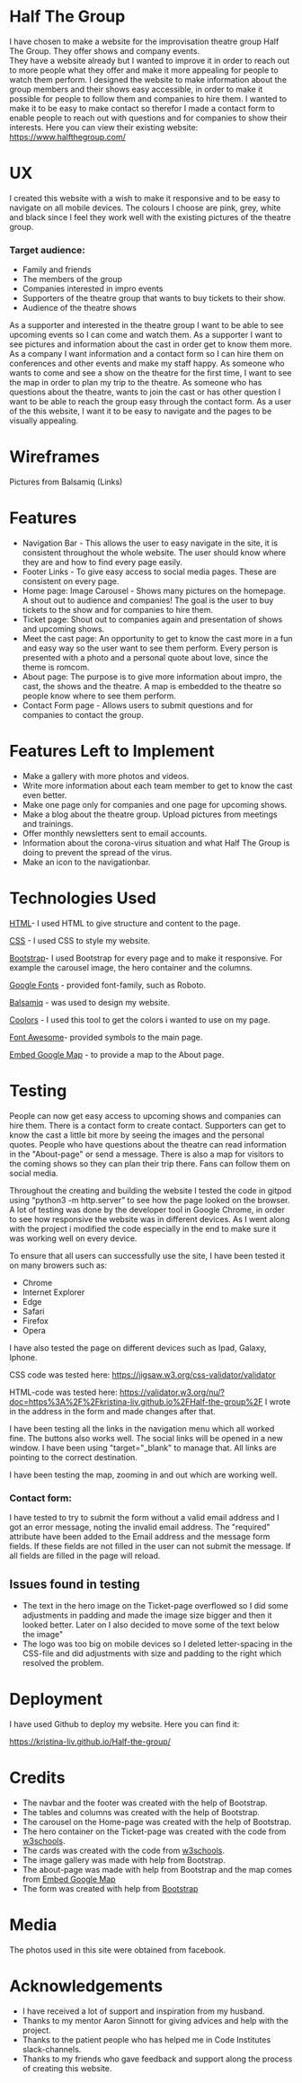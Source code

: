  
# Half The Group
I have chosen to make a website for the improvisation theatre group Half The Group. They offer shows and company events.  
They have a website already but I wanted to improve it in order to reach out to more people what they offer and make it more appealing for people to watch them perform. 
I designed the website to make information about the group members and their shows easy accessible, in order to make it possible for people to follow them and companies to hire them. 
I wanted to make it to be easy to make contact so therefor I made a contact form to enable people to reach out with questions and for companies to show their interests.
Here you can view their existing website: https://www.halfthegroup.com/

# UX
I created this website with a wish to make it responsive and to be easy to navigate on all mobile devices.
The colours I choose are pink, grey, white and black since I feel they work well with the existing pictures of the theatre group. 
 
### Target audience:
- Family and friends
- The members of the group
- Companies interested in impro events
- Supporters of the theatre group that wants to buy tickets to their show.
- Audience of the theatre shows


As a supporter and interested in the theatre group I want to be able to see upcoming events so I can come and watch them.
As a supporter I want to see pictures and information about the cast in order get to know them more.
As a company I want information and a contact form so I can hire them on conferences and other events and make my staff happy.
As someone who wants to come and see a show on the theatre for the first time, I want to see the map in order to plan my trip to the theatre.
As someone who has questions about the theatre, wants to join the cast or has other question I want to be able to reach the group easy through the contact form.
As a user of the this website, I want it to be easy to navigate and the pages to be visually appealing.

# Wireframes
Pictures from Balsamiq (Links)
 
# Features
- Navigation Bar - This allows the user to easy navigate in the site, it is consistent throughout the whole website. 
The user should know where they are and how to find every page easily. 
- Footer Links -  To give easy access to social media pages. These are consistent on every page. 
- Home page: Image Carousel - Shows many pictures on the homepage. A shout out to audience and companies! The goal is the user to buy tickets to the show and for companies to hire them. 
- Ticket page: Shout out to companies again and presentation of shows and upcoming shows. 
- Meet the cast page: An opportunity to get to know the cast more in a fun and easy way so the user want to see them perform. Every person is presented with a photo and a personal quote about love, since the theme is romcom. 
- About page: The purpose is to give more information about impro, the cast, the shows and the theatre. A map is embedded to the theatre so people know where to see them perform. 
- Contact Form page - Allows users to submit questions and for companies to contact the group.
 
# Features Left to Implement
- Make a gallery with more photos and videos. 
- Write more information about each team member to get to know the cast even better. 
- Make one page only for companies and one page for upcoming shows. 
- Make a blog about the theatre group. Upload pictures from meetings and trainings.
- Offer monthly newsletters sent to email accounts. 
- Information about the corona-virus situation and what Half The Group is doing to prevent the spread of the virus. 
- Make an icon to the navigationbar. 
 
 
# Technologies Used
 
[HTML](https://en.wikipedia.org/wiki/HTML5)- I used HTML to give structure and content to the page. 
 
[CSS](https://sv.wikipedia.org/wiki/Cascading_Style_Sheets) - I used CSS to style my website. 
 
[Bootstrap](https://getbootstrap.com/docs/4.4/getting-started/introduction/)- I used Bootstrap for every page and to make it responsive. For example the carousel image, the hero container and the columns. 

[Google Fonts](https://fonts.google.com/) - provided font-family, such as Roboto.
 
[Balsamiq](https://balsamiq.com/) - was used to design my website. 
 
[Coolors](https://coolors.co/806157-cccccc-cf5d9a-e5b6a9-c0287a) - I used this tool to get the colors i wanted to use on my page. 
 
[Font Awesome](https://fontawesome.com/)- provided symbols to the main page. 

[Embed Google Map](https://www.embedgooglemap.net/) - to provide a map to the About page. 

# Testing
People can now get easy access to upcoming shows and companies can hire them. 
There is a contact form to create contact. Supporters can get to know the cast a little bit more by seeing the images and the personal quotes. 
People who have questions about the theatre can read information in the "About-page" or send a message. There is also a map for visitors to the coming shows so they can plan their trip there. 
Fans can follow them on social media. 

Throughout the creating and building the website I tested the code in gitpod using “python3 -m http.server” to see how the page looked on the browser. 
A lot of testing was done by the developer tool in Google Chrome, in order to see how responsive the website was in different devices.
As I went along with the project i modified the code especially in the end to make sure it was working well on every device. 


To ensure that all users can successfully use the site, I have been tested it on many browers such as:

- Chrome
- Internet Explorer
- Edge
- Safari
- Firefox
- Opera

I have also tested the page on different devices such as Ipad, Galaxy, Iphone. 


CSS code was tested here: https://jigsaw.w3.org/css-validator/validator

HTML-code was tested here: https://validator.w3.org/nu/?doc=https%3A%2F%2Fkristina-liv.github.io%2FHalf-the-group%2F
I wrote in the address in the form and made changes after that. 

I have been testing all the links in the navigation menu which all worked fine. The buttons also works well.
The social links will be opened in a new window. I have been using "target="_blank" to manage that. 
All links are pointing to the correct destination.

I have been testing the map, zooming in and out which are working well. 

### Contact form:
I have tested to try to submit the form without a valid email address and I got an error message, noting the invalid email address. 
The "required" attribute have been added to the Email address and the message form fields. If these fields are not filled in the user can not submit the message. 
If all fields are filled in the page will reload. 

## Issues found in testing
- The text in the hero image on the Ticket-page overflowed so I did some adjustments in padding and made the image size bigger and then it looked better. Later on I also decided to move some of the text below the image"
- The logo was too big on mobile devices so I deleted letter-spacing in the CSS-file and did adjustments with size and padding to the right which resolved the problem. 

# Deployment
I have used Github to deploy my website.
Here you can find it:

 https://kristina-liv.github.io/Half-the-group/

# Credits
- The navbar and the footer was created with the help of Bootstrap. 
- The tables and columns was created with the help of Bootstrap. 
- The carousel on the Home-page was created with the help of Bootstrap. 
- The hero container on the Ticket-page was created with the code from [w3schools](https://www.w3schools.com/howto/howto_css_hero_image.asp). 
- The cards was created with the code from [w3schools](https://www.w3schools.com/bootstrap4/bootstrap_cards.asp). 
- The image gallery was made with help from Bootstrap. 
- The about-page was made with help from Bootstrap and the map comes from [Embed Google Map](https://www.embedgooglemap.net/)
- The form was created with help from [Bootstrap](https://getbootstrap.com/docs/4.0/components/forms/)
 
# Media
The photos used in this site were obtained from facebook. 
 
# Acknowledgements
- I have received a lot of support and inspiration from my husband. 
- Thanks to my mentor Aaron Sinnott for giving advices and help with the project. 
- Thanks to the patient people who has helped me in Code Institutes slack-channels.  
- Thanks to my friends who gave feedback and support along the process of creating this website.
